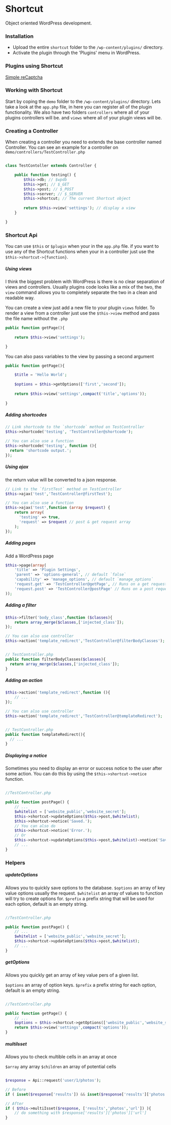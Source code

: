 # Shortcut
Object oriented WordPress development.

### Installation

* Upload the entire `shortcut` folder to the `/wp-content/plugins/` directory.
* Activate the plugin through the 'Plugins' menu in WordPress.

### Plugins using Shortcut

[Simple reCaptcha](https://github.com/masasron/Simple-reCaptcha)

### Working with Shortcut

Start by coping the `demo` folder to the `/wp-content/plugins/` directory.
Lets take a look at the `app.php` file, in here you can register all of the plugin functionality.
We also have two folders `controllers` where all of your plugins controllers will be. and `views` where all of your plugin views will be.

### Creating a Controller
When creating a controller you need to extends the base controller named Controller.
You can see an example for a controller on `demo/controllers/TestController.php`

```php

class TestContoller extends Controller {

    public function testing() {
        $this->db; // $wpdb
        $this->get; // $_GET
        $this->post; // $_POST
        $this->server; // $_SERVER
        $this->shortcut; // The current Shortcut object
        
        return $this->view('settings'); // display a view
    }

}

```

### Shortcut Api

You can use `$this` or `$plugin` when your in the `app.php` file.
if you want to use any of the Shortcut functions when your in a controller just use the `$this->shortcut->{function}`.

##### Using views

I think the biggest problem with WordPress is there is no clear separation of views and controllers.
Usually plugins code looks like a mix of the two, the `view` command allows you to completely separate
the two in a clean and readable way.

You can create a view just add a new file to your plugin `views` folder.
To render a view from a controller just use the `$this->view` method and pass the file name without the `.php`

```php
public function getPage(){
    
    return $this->view('settings');

}
```

You can also pass variables to the view by passing a second argument

```php
public function getPage(){

    $title = 'Hello World';
    
    $options = $this->getOptions(['first','second']);
    
    return $this->view('settings',compact('title','options'));
    
}
```


##### Adding shortcodes

```php
// Link shortcode to the `shortcode` method on TestController
$this->shortcode('testing', 'TestController@shortcode');

// You can also use a function
$this->shortcode('testing', function (){
  return 'shortcode output.';
});
```


##### Using ajax
the return value will be converted to a json response.

```php
// Link to the `firstTest` method on TestController
$this->ajax('test','TestController@firstTest');

// You can also use a function
$this->ajax('test',function (array $request) {
    return array(
      'testing' => true,
      'request' => $request // post & get request array
    );
});
```

##### Adding pages
Add a WordPress page

```php
$this->page(array(
    'title' => 'Plugin Settings',
    'parent' => 'options-general', // default `false`
    'capability' => 'manage_options', // default `manage_options`
    'request.get' => 'TestController@getPage', // Runs on a get request to the page
    'request.post' => 'TestController@postPage' // Runs on a post request to the page
));

```

##### Adding a filter

```php
$this->filter('body_class',function ($classes){
    return array_merge($classes,['injected_class']);
});

// You can also use controller
$this->action('template_redirect','TestController@filterBodyClasses');


// TestController.php
public function filterBodyClasses($classes){
  return array_merge($classes,['injected_class']);
}
```

##### Adding an action

```php
$this->action('template_redirect',function (){
    // ...
});

// You can also use controller
$this->action('template_redirect','TestController@templateRedirect');


// TestController.php
public function templateRedirect(){
  // ...
}
```

##### Displaying a notice
Sometimes you need to display an error or success notice to the user after some action.
You can do this by using the `$this->shortcut->notice` function.

```php

//TestController.php

public function postPage() {
    // ...
    $whitelist = ['website_public','website_secret'];
    $this->shortcut->updateOptions($this->post,$whitelist);
    $this->shortcut->notice('Saved.');
    // You can also do
    $this->shortcut->notice('Error.');
    // Or
    $this->shortcut->updateOptions($this->post,$whitelist)->notice('Saved.');
    // ...
}

```

### Helpers

##### updateOptions

Allows you to quickly save options to the database.
`$options` an array of key value options usually the request.
`$whitelist` an array of values to function will try to create options for.
`$prefix` a prefix string that will be used for each option, default is an empty string.

```php

//TestController.php

public function postPage() {
    // ...
    $whitelist = ['website_public','website_secret'];
    $this->shortcut->updateOptions($this->post,$whitelist);
    // ...
}

```

##### getOptions

Allows you quickly get an array of key value pers of a given list.

`$options` an array of option keys.
`$prefix` a prefix string for each option, default is an empty string.

```php

//TestController.php

public function getPage() {
    // ...
    $options = $this->shortcut->getOptions(['website_public','website_secret']);
    return $this->view('settings',compact('options'));
}

```

##### multiIsset

Allows you to check multible cells in an array at once

`$array` any array
`$children` an array of potential cells

```php

$response = Api::request('user/1/photos');

// Before
if ( isset($response['results']) && isset($response['results']['photos']) && ... )

// After
if ( $this->multiIsset($response, ['results','photos','url']) ){
    // do something with $response['results']['photos']['url']
}


```



